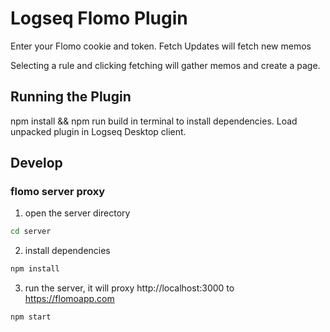 # Logseq Flomo Plugin

Enter your Flomo cookie and token. Fetch Updates will fetch new memos

Selecting a rule and clicking fetching will gather memos and create a page.


## Running the Plugin
npm install && npm run build in terminal to install dependencies.
Load unpacked plugin in Logseq Desktop client.

## Develop
### flomo server proxy
1. open the server directory
```bash
cd server 
```
2. install dependencies
```bash
npm install
```
3. run the server, it will proxy http://localhost:3000 to https://flomoapp.com
```bash
npm start
```
